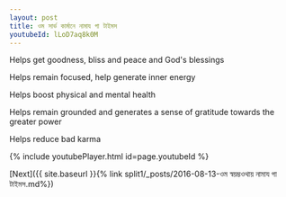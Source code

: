 ```yaml
---
layout: post
title: ওম সার্ভ কার্মানে নামায গা টাইমস
youtubeId: lLoD7aq8k0M
---
```

 
 
Helps get goodness, bliss and peace and God's blessings
 
Helps remain focused, help generate inner energy 
 
Helps boost physical and mental health 
 
Helps remain grounded and generates a sense of gratitude towards the greater power 
 
Helps reduce bad karma
 
 
 
 


{% include youtubePlayer.html id=page.youtubeId %}
 
[Next]({{ site.baseurl }}{% link  split1/_posts/2016-08-13-ওম স্বয়ম্ভওথায় নামায গা টাইমস.md%})
 
